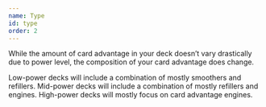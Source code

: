 ```yaml
---
name: Type
id: type
order: 2
---
```


While the amount of card advantage in your deck doesn’t vary drastically due to power level, the composition of your card advantage does change.

Low-power decks will include a combination of mostly smoothers and refillers.
Mid-power decks will include a combination of mostly refillers and engines.
High-power decks will mostly focus on card advantage engines.

